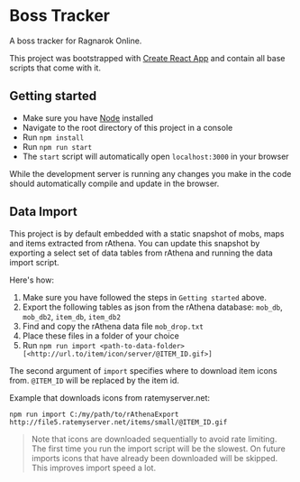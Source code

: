 # Boss Tracker

A boss tracker for Ragnarok Online.

This project was bootstrapped with [Create React App](https://github.com/facebook/create-react-app) and contain all base scripts that come with it. 

## Getting started

- Make sure you have [Node](https://nodejs.org/) installed
- Navigate to the root directory of this project in a console
- Run `npm install`
- Run `npm run start`
- The `start` script will automatically open `localhost:3000` in your browser

While the development server is running any changes you make in the code should automatically compile and update in the browser.

## Data Import
This project is by default embedded with a static snapshot of mobs, maps and items extracted from rAthena. You can update this snapshot by exporting a select set of data tables from rAthena and running the data import script.

Here's how:

1. Make sure you have followed the steps in `Getting started` above.
2. Export the following tables as json from the rAthena database: `mob_db`, `mob_db2`, `item_db`, `item_db2`
3. Find and copy the rAthena data file `mob_drop.txt`
4. Place these files in a folder of your choice
5. Run `npm run import <path-to-data-folder> [<http://url.to/item/icon/server/@ITEM_ID.gif>]`

The second argument of `import` specifies where to download item icons from. `@ITEM_ID` will be replaced by the item id.

Example that downloads icons from ratemyserver.net:

`npm run import C:/my/path/to/rAthenaExport http://file5.ratemyserver.net/items/small/@ITEM_ID.gif`

> Note that icons are downloaded sequentially to avoid rate limiting. The first time you run the import script will be the slowest. On future imports icons that have already been downloaded will be skipped. This improves import speed a lot.
